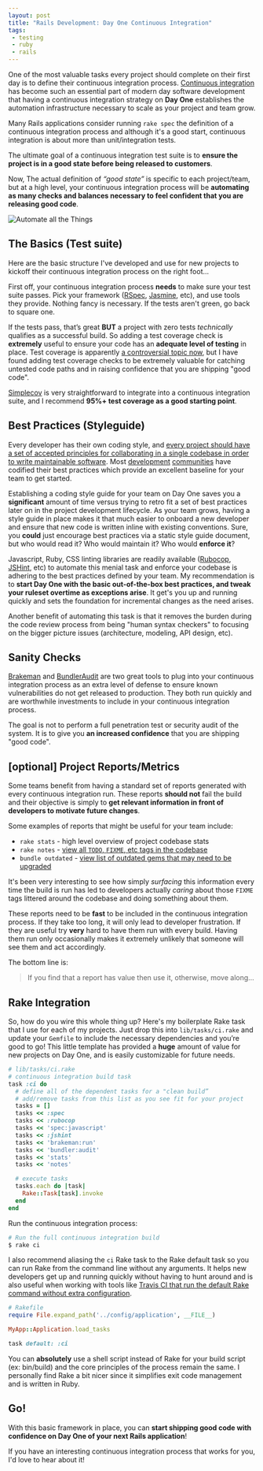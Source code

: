```yaml
---
layout: post
title: "Rails Development: Day One Continuous Integration"
tags:
 - testing
 - ruby
 - rails
---
```


One of the most valuable tasks every project should complete on their first
day is to define their continuous integration process.  [Continuous integration](http://martinfowler.com/articles/continuousIntegration.html)
has become such an essential part of modern day software development that having
a continuous integration strategy on **Day One** establishes the automation
infrastructure necessary to scale as your project and team grow.

Many Rails applications consider running `rake spec` the definition of
a continuous integration process and although it's a good start, continuous
integration is about more than unit/integration tests.

The ultimate goal of a continuous integration test suite is to **ensure the
project is in a good state before being released to customers**.  

Now, The actual definition of *“good state”* is specific to each project/team,
but at a high level, your continuous integration process will be **automating
as many checks and balances necessary to feel confident that you are releasing
good code**.

<p class="text-center">
<img src="{{ site.url }}/images/automate_all_the_things.jpg" alt="Automate all the Things"/>
</p>

## The Basics (Test suite)

Here are the basic structure I've developed and use for new projects to
kickoff their continuous integration process on the right foot...

First off, your continuous integration process **needs** to make sure your
test suite passes.  Pick your framework ([RSpec](http://rspec.info/),
[Jasmine](http://jasmine.github.io/), etc), and use tools they provide.
Nothing fancy is necessary. If the tests aren't green, go back to square one.

If the tests pass, that’s great **BUT** a project with zero tests *technically*
qualifies as a successful build.  So adding a test coverage check is
**extremely** useful to ensure your code has an **adequate level of testing**
in place.  Test coverage is apparently [a controversial topic now](http://www.confreaks.com/videos/3315-railsconf-keynote-writing-software),
but I have found adding test coverage checks to be extremely valuable for catching
untested code paths and in raising confidence that you are shipping "good code".

[Simplecov](https://github.com/colszowka/simplecov) is very straightforward
to integrate into a continuous integration suite, and I recommend **95%+ test
coverage as a good starting point**.

## Best Practices (Styleguide)

Every developer has their own coding style, and [every project should have a set
of accepted principles for collaborating in a single codebase in order to write maintainable software](http://www.smashingmagazine.com/2012/10/25/why-coding-style-matters/).
Most [development](https://github.com/bbatsov/ruby-style-guide)
[communities](https://github.com/airbnb/javascript) have codified their
best practices which provide an excellent baseline for your team to get started.

Establishing a coding style guide for your team on Day One saves you a
**significant** amount of time versus trying to retro fit a set of best
practices later on in the project development lifecycle.  As your team grows,
having a style guide in place makes it that much easier to onboard a new developer
and ensure that new code is written inline with existing conventions.  Sure, you
**could** just encourage best practices via a static style guide document, but
who would read it?  Who would maintain it?  Who would **enforce it**?

Javascript, Ruby, CSS linting libraries are readily available ([Rubocop](https://github.com/bbatsov/rubocop),
[JSHint](http://jshint.com/), etc) to automate this menial task and enforce your
codebase is adhering to the best practices defined by your team.  My recommendation
is to **start Day One with the basic out-of-the-box best practices, and tweak your
ruleset overtime as exceptions arise**.  It get's you up and running quickly and
sets the foundation for incremental changes as the need arises.

Another benefit of automating this task is that it removes the burden during the
code review process from being "human syntax checkers" to focusing on the
bigger picture issues (architecture, modeling, API design, etc).

## Sanity Checks

[Brakeman](http://brakemanscanner.org/) and [BundlerAudit](https://github.com/rubysec/bundler-audit)
are two great tools to plug into your continuous integration process as an
extra level of defense to ensure known vulnerabilities do not get released to
production.  They both run quickly and are worthwhile investments to include
in your continuous integration process.  

The goal is not to perform a full penetration test
or security audit of the system.  It is to give you **an increased confidence**
that you are shipping "good code".

## [optional] Project Reports/Metrics

Some teams benefit from having a standard set of reports generated
with every continuous integration run.  These reports **should not** fail
the build and their objective is simply to **get relevant information
in front of developers to motivate future changes**.  

Some examples of reports that might be useful for your team include:

* `rake stats` - high level overview of project codebase stats
* `rake notes` - [view all `TODO`, `FIXME`, etc tags in the codebase](http://guides.rubyonrails.org/command_line.html#notes)
* `bundle outdated` - [view list of outdated gems that may need to be upgraded](http://bundler.io/v1.1/bundle_outdated.html)

It's been very interesting to see how simply *surfacing* this information every
time the build is run has led to developers actually *caring* about those `FIXME`
tags littered around the codebase and doing something about them.

These reports need to be **fast** to be included in the continuous integration
process.  If they take too long, it will only lead to developer frustration.  If they are
useful try **very** hard to have them run with every build.  Having them run
only occasionally makes it extremely unlikely that someone will see them and act
accordingly.

The bottom line is:
> If you find that a report has value then use it, otherwise, move along...

## Rake Integration

So, how do you wire this whole thing up?  Here's my boilerplate Rake task that
I use for each of my projects.  Just drop this into `lib/tasks/ci.rake` and
update your `Gemfile` to include the necessary dependencies and you’re good to
go!  This little template has provided a **huge** amount of value for new projects on
Day One, and is easily customizable for future needs.

```ruby
# lib/tasks/ci.rake
# continuous integration build task
task :ci do
  # define all of the dependent tasks for a "clean build”
  # add/remove tasks from this list as you see fit for your project
  tasks = []
  tasks << :spec
  tasks << :rubocop
  tasks << 'spec:javascript'
  tasks << :jshint
  tasks << 'brakeman:run'
  tasks << 'bundler:audit'
  tasks << 'stats'
  tasks << 'notes'

  # execute tasks
  tasks.each do |task|
    Rake::Task[task].invoke
  end
end
```

Run the continuous integration process:

```bash
# Run the full continuous integration build
$ rake ci
```

I also recommend aliasing the `ci` Rake task to the Rake default task so you can
run Rake from the command line without any arguments.  It helps
new developers get up and running quickly without having to hunt around and is
also useful when working with tools like [Travis CI that run the default Rake
command without extra configuration](http://docs.travis-ci.com/user/languages/ruby/#Default-Test-Script).

```ruby
# Rakefile
require File.expand_path('../config/application', __FILE__)

MyApp::Application.load_tasks

task default: :ci
```

You can **absolutely** use a shell script instead of Rake for your build script
(ex: bin/build) and the core principles of the process remain the same.  I
personally find Rake a bit nicer since it simplifies exit code management and
is written in Ruby.

## Go!

With this basic framework in place, you can **start shipping good code with
confidence on Day One of your next Rails application**!

If you have an interesting continuous integration process that works for you,
I'd love to hear about it!
